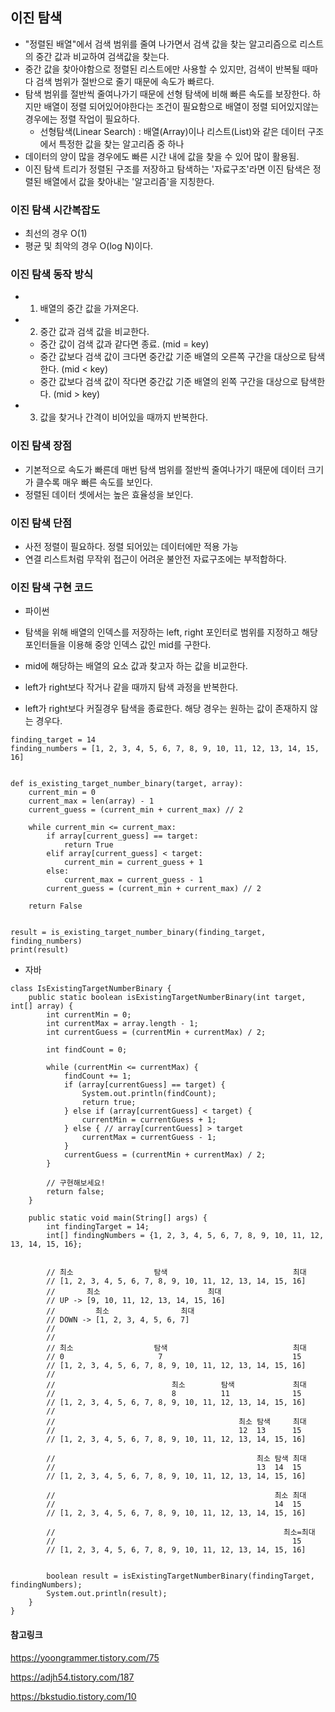 ## 이진 탐색
- "정렬된 배열"에서 검색 범위를 줄여 나가면서 검색 값을 찾는 알고리즘으로 리스트의 중간 값과 비교하여 검색값을 찾는다.
- 중간 값을 찾아야함으로 정렬된 리스트에만 사용할 수 있지만, 검색이 반복될 때마다 검색 범위가 절반으로 줄기 때문에 속도가 빠르다.
- 탐색 범위를 절반씩 줄여나가기 때문에 선형 탐색에 비해 빠른 속도를 보장한다. 하지만 배열이 정렬 되어있어야한다는 조건이 필요함으로 배열이 정렬 되어있지않는 경우에는 정렬 작업이 필요하다. 
    -  선형탐색(Linear Search) :  배열(Array)이나 리스트(List)와 같은 데이터 구조에서 특정한 값을 찾는 알고리즘 중 하나
- 데이터의 양이 많을 경우에도 빠른 시간 내에 값을 찾을 수 있어 많이 활용됨.
- 이진 탐색 트리가 정렬된 구조를 저장하고 탐색하는 '자료구조'라면 이진 탐색은 정렬된 배열에서 값을 찾아내는 '알고리즘'을 지칭한다. 

### 이진 탐색 시간복잡도 
- 최선의 경우 O(1)
- 평균 및 최악의 경우 O(log N)이다.

### 이진 탐색 동작 방식
- 1. 배열의 중간 값을 가져온다.
- 2. 중간 값과 검색 값을 비교한다.
    - 중간 값이 검색 값과 같다면 종료. (mid = key)
    - 중간 값보다 검색 값이 크다면 중간값 기준 배열의 오른쪽 구간을 대상으로 탐색한다. (mid < key)
    - 중간 값보다 검색 값이 작다면 중간값 기준 배열의 왼쪽 구간을 대상으로 탐색한다. (mid > key)
- 3. 값을 찾거나 간격이 비어있을 때까지 반복한다.

### 이진 탐색 장점
- 기본적으로 속도가 빠른데 매번 탐색 범위를 절반씩 줄여나가기 때문에 데이터 크기가 클수록 매우 빠른 속도를 보인다. 
- 정렬된 데이터 셋에서는 높은 효율성을 보인다.

### 이진 탐색 단점
- 사전 정렬이 필요하다. 정렬 되어있는 데이터에만 적용 가능
- 연결 리스트처럼 무작위 접근이 어려운 불안전 자료구조에는 부적합하다. 


### 이진 탐색 구현 코드 

- 파이썬 

- 탐색을 위해 배열의 인덱스를 저장하는 left, right 포인터로 범위를 지정하고 해당 포인터들을 이용해 중앙 인덱스 값인 mid를 구한다.
- mid에 해당하는 배열의 요소 값과 찾고자 하는 값을 비교한다.
- left가 right보다 작거나 같을 때까지 탐색 과정을 반복한다.
- left가 right보다 커질경우 탐색을 종료한다. 해당 경우는 원하는 값이 존재하지 않는 경우다.

```
finding_target = 14
finding_numbers = [1, 2, 3, 4, 5, 6, 7, 8, 9, 10, 11, 12, 13, 14, 15, 16]


def is_existing_target_number_binary(target, array):
    current_min = 0
    current_max = len(array) - 1
    current_guess = (current_min + current_max) // 2

    while current_min <= current_max:
        if array[current_guess] == target:
            return True
        elif array[current_guess] < target:
            current_min = current_guess + 1
        else:
            current_max = current_guess - 1
        current_guess = (current_min + current_max) // 2

    return False


result = is_existing_target_number_binary(finding_target, finding_numbers)
print(result)

```

- 자바 

```
class IsExistingTargetNumberBinary {
    public static boolean isExistingTargetNumberBinary(int target, int[] array) {
        int currentMin = 0;
        int currentMax = array.length - 1;
        int currentGuess = (currentMin + currentMax) / 2;
        
        int findCount = 0;
        
        while (currentMin <= currentMax) {
            findCount += 1;
            if (array[currentGuess] == target) {
                System.out.println(findCount);
                return true;
            } else if (array[currentGuess] < target) {
                currentMin = currentGuess + 1;
            } else { // array[currentGuess] > target
                currentMax = currentGuess - 1;
            }
            currentGuess = (currentMin + currentMax) / 2;
        }
        
        // 구현해보세요!
        return false;
    }
    
    public static void main(String[] args) {
        int findingTarget = 14;
        int[] findingNumbers = {1, 2, 3, 4, 5, 6, 7, 8, 9, 10, 11, 12, 13, 14, 15, 16};
        
        
        // 최소                  탐색                            최대
        // [1, 2, 3, 4, 5, 6, 7, 8, 9, 10, 11, 12, 13, 14, 15, 16]
        //       최소                        최대
        // UP -> [9, 10, 11, 12, 13, 14, 15, 16]
        //         최소                최대
        // DOWN -> [1, 2, 3, 4, 5, 6, 7]
        //
        //
        // 최소                  탐색                            최대
        // 0                     7                             15
        // [1, 2, 3, 4, 5, 6, 7, 8, 9, 10, 11, 12, 13, 14, 15, 16]
        //
        //                          최소        탐색             최대
        //                          8          11              15
        // [1, 2, 3, 4, 5, 6, 7, 8, 9, 10, 11, 12, 13, 14, 15, 16]
        //
        //                                         최소 탐색     최대
        //                                         12  13      15
        // [1, 2, 3, 4, 5, 6, 7, 8, 9, 10, 11, 12, 13, 14, 15, 16]
        
        //                                             최소 탐색 최대
        //                                             13  14  15
        // [1, 2, 3, 4, 5, 6, 7, 8, 9, 10, 11, 12, 13, 14, 15, 16]
        
        //                                                 최소 최대
        //                                                 14  15
        // [1, 2, 3, 4, 5, 6, 7, 8, 9, 10, 11, 12, 13, 14, 15, 16]
        
        //                                                   최소=최대
        //                                                     15
        // [1, 2, 3, 4, 5, 6, 7, 8, 9, 10, 11, 12, 13, 14, 15, 16]
        
        
        boolean result = isExistingTargetNumberBinary(findingTarget, findingNumbers);
        System.out.println(result);
    }
}

```

#### 참고링크 

https://yoongrammer.tistory.com/75

https://adjh54.tistory.com/187

https://bkstudio.tistory.com/10
